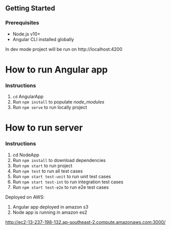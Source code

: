 
## Getting Started

### Prerequisites

+ Node.js v10+
+ Angular CLI installed globally

In dev mode project will be run on http://localhost:4200

# How to run Angular app

### Instructions

1. `cd` AngularApp
2. Run `npm install` to populate *node_modules*
2. Run `npm serve` to run locally project



# How to run server

### Instructions

1. cd NodeApp
2. Run `npm install` to download dependencies 
3. Run `npm start` to run project
4. Run `npm test` to run all test cases
4. Run `npm start test-unit` to run unit test cases
6. Run `npm start test-int` to run integration test cases
7. Run `npm start test-e2e` to run e2e test cases

Deployed on AWS:

1. Angular app deployed in amazon s3
2. Node app is running in amazon es2

http://ec2-13-237-198-132.ap-southeast-2.compute.amazonaws.com:3000/
